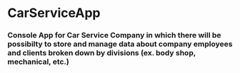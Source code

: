 # CarServiceApp
### Console App for Car Service Company in which there will be possibilty to store and manage data about company employees and clients broken down by divisions (ex. body shop, mechanical, etc.) 
